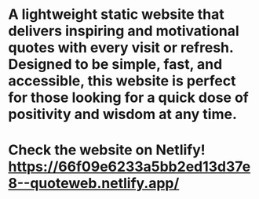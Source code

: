 # A lightweight static website that delivers inspiring and motivational quotes with every visit or refresh. Designed to be simple, fast, and accessible, this website is perfect for those looking for a quick dose of positivity and wisdom at any time.


# Check the website on Netlify! https://66f09e6233a5bb2ed13d37e8--quoteweb.netlify.app/
